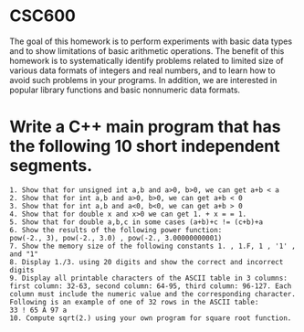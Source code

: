 # CSC600
The goal of this homework is to perform experiments with basic data types and to show limitations of basic arithmetic operations. The benefit of this homework is to systematically identify problems related to limited size of various data formats of integers and real numbers, and to learn how to avoid such problems in your programs. In addition, we are interested in popular library functions and basic nonnumeric data formats.

# Write a C++ main program that has the following 10 short independent segments.

	1. Show that for unsigned int a,b and a>0, b>0, we can get a+b < a
	2. Show that for int a,b and a>0, b>0, we can get a+b < 0
	3. Show that for int a,b and a<0, b<0, we can get a+b > 0
	4. Show that for double x and x>0 we can get 1. + x = = 1.
	5. Show that for double a,b,c in some cases (a+b)+c != (c+b)+a
	6. Show the results of the following power function:
	pow(-2., 3), pow(-2., 3.0) , pow(-2., 3.00000000001)
	7. Show the memory size of the following constants 1. , 1.F, 1 , '1' , and "1"
	8. Display 1./3. using 20 digits and show the correct and incorrect digits
	9. Display all printable characters of the ASCII table in 3 columns:
	first column: 32-63, second column: 64-95, third column: 96-127. Each column must include the numeric value and the corresponding character. Following is an example of one of 32 rows in the ASCII table:
	33 ! 65 A 97 a
	10. Compute sqrt(2.) using your own program for square root function.

